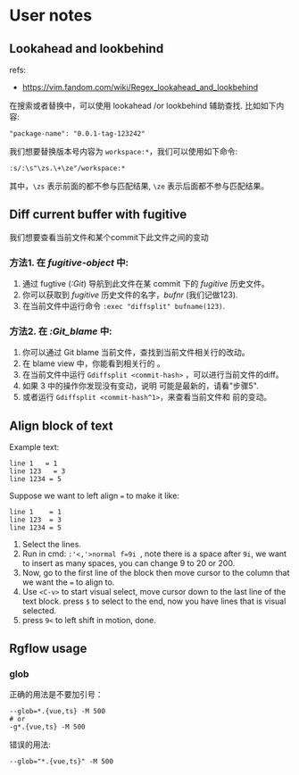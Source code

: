 # User notes

## Lookahead and lookbehind

refs:

- https://vim.fandom.com/wiki/Regex_lookahead_and_lookbehind

在搜索或者替换中，可以使用 lookahead /or lookbehind 辅助查找.
比如如下内容:

`"package-name": "0.0.1-tag-123242"`

我们想要替换版本号内容为 `workspace:*`，我们可以使用如下命令:

`:s/:\s"\zs.\+\ze"/workspace:*`

其中，`\zs` 表示前面的都不参与匹配结果, `\ze` 表示后面都不参与匹配结果。

## Diff current buffer with fugitive

我们想要查看当前文件和某个commit下此文件之间的变动

### 方法1. 在 _fugitive-object_ 中:

1.  通过 fugtive (_:Git_) 导航到此文件在某 commit 下的 _fugitive_ 历史文件。
2.  你可以获取到 _fugitive_ 历史文件的名字，_bufnr_ (我们记做123).
3.  在当前文件中运行命令 `:exec "diffsplit" bufname(123)`.

### 方法2. 在 _:Git_blame_ 中:

1.  你可以通过 Git blame 当前文件，查找到当前文件相关行的改动。
2.  在 blame view 中，你能看到相关行的 <commit-hash>。
3.  在当前文件中运行 `Gdiffsplit <commit-hash>` ，可以进行当前文件的diff。
4.  如果 3 中的操作你发现没有变动，说明 <commit-hash> 可能是最新的，请看"步骤5".
5.  或者运行 `Gdiffsplit <commit-hash^1>`，来查看当前文件和 <commit-hash> 前的变动。

## Align block of text

Example text:

```
line 1   = 1
line 123   = 3
line 1234 = 5
```

Suppose we want to left align `=` to make it like:

```
line 1    = 1
line 123  = 3
line 1234 = 5
```

1. Select the lines.
2. Run in cmd: `:'<,'>normal f=9i `, note there is a space after `9i`, we want
   to insert as many spaces, you can change 9 to 20 or 200.
3. Now, go to the first line of the block then move cursor to the column that we
   want the `=` to align to.
4. Use `<C-v>` to start visual select, move cursor down to the last line of the
   text block. press `$` to select to the end, now you have lines that is visual
   selected.
5. press `9<` to left shift in motion, done.

## Rgflow usage

### glob

正确的用法是不要加引号：

```
--glob=*.{vue,ts} -M 500
# or
-g*.{vue,ts} -M 500
```

错误的用法:

```
--glob="*.{vue,ts}" -M 500
```
